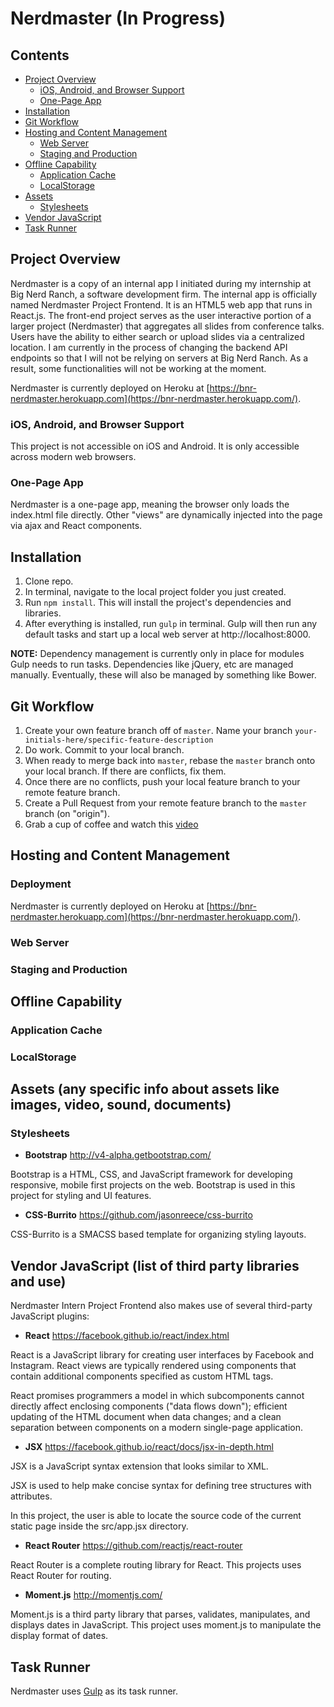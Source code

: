 # Nerdmaster (In Progress)

## Contents
* [Project Overview](#project-overview)
    * [iOS, Android, and Browser Support](#ios-android-and-browser-support)
    * [One-Page App](#one-page-app)
* [Installation](#installation)
* [Git Workflow](#git-workflow)
* [Hosting and Content Management](#hosting-and-content-management)
    * [Web Server](#web-server)
    * [Staging and Production](#staging-and-production)
* [Offline Capability](#offline-capability)
    * [Application Cache](#application-cache)
    * [LocalStorage](#localstorage)
* [Assets](#assets)
    * [Stylesheets](#stylesheets)
* [Vendor JavaScript](#vendor-javascript)
* [Task Runner](#task-runner)

## Project Overview
Nerdmaster is a copy of an internal app I initiated during my internship at Big Nerd Ranch, a software development firm. The internal app is officially named Nerdmaster Project Frontend. It is an HTML5 web app that runs in React.js. The front-end project serves as the user interactive portion of a larger project (Nerdmaster) that aggregates all slides from conference talks.  Users have the ability to either search or upload slides via a centralized location.  I am currently in the process of changing the backend API endpoints so that I will not be relying on servers at Big Nerd Ranch.  As a result, some functionalities will not be working at the moment.

Nerdmaster is currently deployed on Heroku at [https://bnr-nerdmaster.herokuapp.com](https://bnr-nerdmaster.herokuapp.com/).

### iOS, Android, and Browser Support
This project is not accessible on iOS and Android.  It is only accessible across modern web browsers.  

### One-Page App
Nerdmaster is a one-page app, meaning the browser only loads the index.html file directly. Other "views" are dynamically injected into the page via ajax and React components.

## Installation
1. Clone repo.
2. In terminal, navigate to the local project folder you just created.
3. Run `npm install`. This will install the project's dependencies and libraries.
4. After everything is installed, run `gulp` in terminal. Gulp will then run any default tasks and start up a local web server at http://localhost:8000.

**NOTE:** Dependency management is currently only in place for modules Gulp needs to run tasks. Dependencies like jQuery, etc are managed manually. Eventually, these will also be managed by something like Bower.

## Git Workflow
1. Create your own feature branch off of `master`. Name your branch `your-initials-here/specific-feature-description`
2. Do work. Commit to your local branch.
3. When ready to merge back into `master`, rebase the `master` branch onto your local branch. If there are conflicts, fix them.
4. Once there are no conflicts, push your local feature branch to your remote feature branch.
5. Create a Pull Request from your remote feature branch to the `master` branch (on "origin").
6. Grab a cup of coffee and watch this [video](https://www.youtube.com/watch?v=uAuL_noJLoo)

## Hosting and Content Management

### Deployment
Nerdmaster is currently deployed on Heroku at [https://bnr-nerdmaster.herokuapp.com](https://bnr-nerdmaster.herokuapp.com/).

### Web Server

### Staging and Production

## Offline Capability

### Application Cache

### LocalStorage

## Assets (any specific info about assets like images, video, sound, documents)

### Stylesheets
* **Bootstrap**
http://v4-alpha.getbootstrap.com/

Bootstrap is a HTML, CSS, and JavaScript framework for developing responsive, mobile first projects on the web.  Bootstrap is used in this project for styling and UI features.

* **CSS-Burrito**
https://github.com/jasonreece/css-burrito

CSS-Burrito is a SMACSS based template for organizing styling layouts.


## Vendor JavaScript (list of third party libraries and use)
Nerdmaster Intern Project Frontend also makes use of several third-party JavaScript plugins:
* **React**
https://facebook.github.io/react/index.html

React is a JavaScript library for creating user interfaces by Facebook and Instagram. React views are typically rendered using components that contain additional components specified as custom HTML tags.

React promises programmers a model in which subcomponents cannot directly affect enclosing components ("data flows down"); efficient updating of the HTML document when data changes; and a clean separation between components on a modern single-page application.

* **JSX**
https://facebook.github.io/react/docs/jsx-in-depth.html

JSX is a JavaScript syntax extension that looks similar to XML.

JSX is used to help make concise syntax for defining tree structures with attributes.

In this project, the user is able to locate the source code of the current static page inside the src/app.jsx directory.

* **React Router**
https://github.com/reactjs/react-router

React Router is a complete routing library for React.  This projects uses React Router for routing.

* **Moment.js**
http://momentjs.com/

Moment.js is a third party library that parses, validates, manipulates, and displays dates in JavaScript.  This project uses moment.js to manipulate the display format of dates.

## Task Runner
Nerdmaster uses [Gulp](http://gulpjs.com/) as its task runner.
